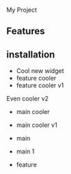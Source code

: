 My Project
## Features

## installation 

- Cool new widget
- feature cooler
- feature cooler v1

 Even cooler v2
- main cooler
- main cooler v1


- main












- main 1










- feature

